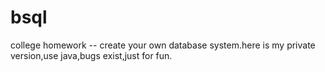 # bsql
college homework -- create your own database system.here is my private version,use java,bugs exist,just for fun.

